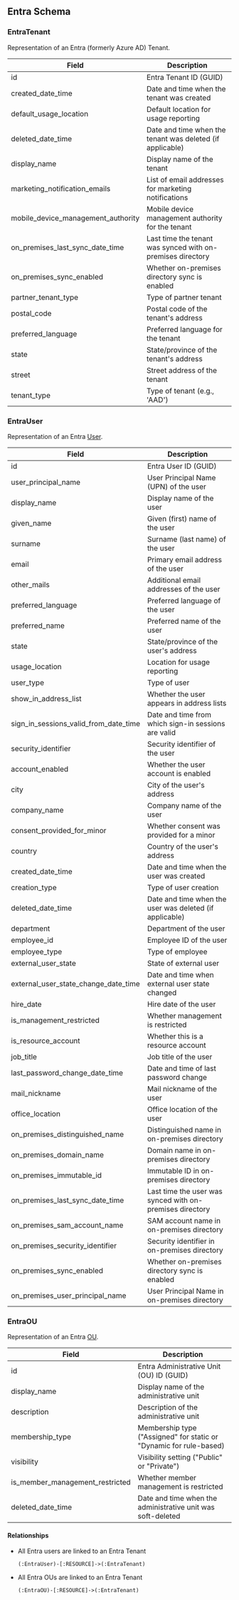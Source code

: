 ## Entra Schema

### EntraTenant

Representation of an Entra (formerly Azure AD) Tenant.

|Field | Description|
|-------|-------------|
|id | Entra Tenant ID (GUID)|
|created_date_time | Date and time when the tenant was created|
|default_usage_location | Default location for usage reporting|
|deleted_date_time | Date and time when the tenant was deleted (if applicable)|
|display_name | Display name of the tenant|
|marketing_notification_emails | List of email addresses for marketing notifications|
|mobile_device_management_authority | Mobile device management authority for the tenant|
|on_premises_last_sync_date_time | Last time the tenant was synced with on-premises directory|
|on_premises_sync_enabled | Whether on-premises directory sync is enabled|
|partner_tenant_type | Type of partner tenant|
|postal_code | Postal code of the tenant's address|
|preferred_language | Preferred language for the tenant|
|state | State/province of the tenant's address|
|street | Street address of the tenant|
|tenant_type | Type of tenant (e.g., 'AAD')|

### EntraUser

Representation of an Entra [User](https://learn.microsoft.com/en-us/graph/api/user-get?view=graph-rest-1.0&tabs=http).

|Field | Description|
|-------|-------------|
|id | Entra User ID (GUID)|
|user_principal_name | User Principal Name (UPN) of the user|
|display_name | Display name of the user|
|given_name | Given (first) name of the user|
|surname | Surname (last name) of the user|
|email | Primary email address of the user|
|other_mails | Additional email addresses of the user|
|preferred_language | Preferred language of the user|
|preferred_name | Preferred name of the user|
|state | State/province of the user's address|
|usage_location | Location for usage reporting|
|user_type | Type of user|
|show_in_address_list | Whether the user appears in address lists|
|sign_in_sessions_valid_from_date_time | Date and time from which sign-in sessions are valid|
|security_identifier | Security identifier of the user|
|account_enabled | Whether the user account is enabled|
|city | City of the user's address|
|company_name | Company name of the user|
|consent_provided_for_minor | Whether consent was provided for a minor|
|country | Country of the user's address|
|created_date_time | Date and time when the user was created|
|creation_type | Type of user creation|
|deleted_date_time | Date and time when the user was deleted (if applicable)|
|department | Department of the user|
|employee_id | Employee ID of the user|
|employee_type | Type of employee|
|external_user_state | State of external user|
|external_user_state_change_date_time | Date and time when external user state changed|
|hire_date | Hire date of the user|
|is_management_restricted | Whether management is restricted|
|is_resource_account | Whether this is a resource account|
|job_title | Job title of the user|
|last_password_change_date_time | Date and time of last password change|
|mail_nickname | Mail nickname of the user|
|office_location | Office location of the user|
|on_premises_distinguished_name | Distinguished name in on-premises directory|
|on_premises_domain_name | Domain name in on-premises directory|
|on_premises_immutable_id | Immutable ID in on-premises directory|
|on_premises_last_sync_date_time | Last time the user was synced with on-premises directory|
|on_premises_sam_account_name | SAM account name in on-premises directory|
|on_premises_security_identifier | Security identifier in on-premises directory|
|on_premises_sync_enabled | Whether on-premises directory sync is enabled|
|on_premises_user_principal_name | User Principal Name in on-premises directory|

### EntraOU
Representation of an Entra [OU](https://learn.microsoft.com/en-us/graph/api/administrativeunit-get?view=graph-rest-1.0&tabs=http).

|Field | Description|
|-------|-------------|
|id | Entra Administrative Unit (OU) ID (GUID)|
|display_name | Display name of the administrative unit|
|description| Description of the administrative unit|
|membership_type| Membership type ("Assigned" for static or "Dynamic for rule-based)|
|visibility| Visibility setting ("Public" or "Private")|
|is_member_management_restricted | Whether member management is restricted|
|deleted_date_time | Date and time when the administrative unit was soft-deleted |


#### Relationships

- All Entra users are linked to an Entra Tenant

    ```cypher
    (:EntraUser)-[:RESOURCE]->(:EntraTenant)
    ```

- All Entra OUs are linked to an Entra Tenant

    ```cypher
    (:EntraOU)-[:RESOURCE]->(:EntraTenant)
    ```

